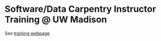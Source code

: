 # Software/Data Carpentry Instructor Training @ UW Madison

See [training webpage](https://uw-madison-aci.github.io/2016-10-24-ttt-uwmadison/)
